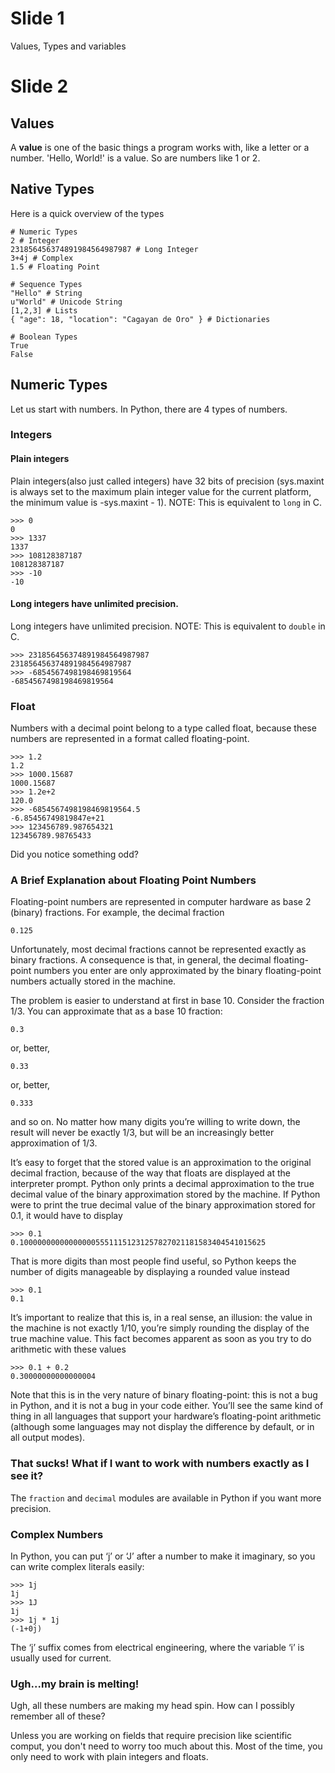 # Slide 1

Values, Types and variables

# Slide 2

## Values

A **value** is one of the basic things a program works with, like a letter or a number. 'Hello, World!' is a value. So are numbers like 1 or 2.

## Native Types

Here is a quick overview of the types

    # Numeric Types
    2 # Integer
    231856456374891984564987987 # Long Integer
    3+4j # Complex
    1.5 # Floating Point

    # Sequence Types
    "Hello" # String
    u"World" # Unicode String
    [1,2,3] # Lists
    { "age": 18, "location": "Cagayan de Oro" } # Dictionaries

    # Boolean Types
    True
    False 

##  Numeric Types

Let us start with numbers. In Python, there are 4 types of numbers.

### Integers

#### Plain integers
Plain integers(also just called integers) have 32 bits of precision (sys.maxint is always set to the maximum plain integer value for the current platform, the minimum value is -sys.maxint - 1). NOTE: This is equivalent to `long` in C.

    >>> 0
    0
    >>> 1337
    1337
    >>> 108128387187
    108128387187
    >>> -10
    -10

#### Long integers have unlimited precision.

Long integers have unlimited precision. NOTE: This is equivalent to `double` in C.

    >>> 231856456374891984564987987
    231856456374891984564987987
    >>> -6854567498198469819564
    -6854567498198469819564

### Float

Numbers with a decimal point belong to a type called float, because these numbers are represented in a format called floating-point. 

    >>> 1.2
    1.2
    >>> 1000.15687
    1000.15687
    >>> 1.2e+2
    120.0
    >>> -6854567498198469819564.5
    -6.85456749819847e+21
    >>> 123456789.987654321
    123456789.98765433
    
Did you notice something odd?

### A Brief Explanation about Floating Point Numbers

Floating-point numbers are represented in computer hardware as base 2 (binary) fractions. For example, the decimal fraction

    0.125

Unfortunately, most decimal fractions cannot be represented exactly as binary fractions. A consequence is that, in general, the decimal floating-point numbers you enter are only approximated by the binary floating-point numbers actually stored in the machine.

The problem is easier to understand at first in base 10. Consider the fraction 1/3. You can approximate that as a base 10 fraction:

    0.3

or, better,

    0.33

or, better,

    0.333

and so on. No matter how many digits you’re willing to write down, the result will never be exactly 1/3, but will be an increasingly better approximation of 1/3.

It’s easy to forget that the stored value is an approximation to the original decimal fraction, because of the way that floats are displayed at the interpreter prompt. Python only prints a decimal approximation to the true decimal value of the binary approximation stored by the machine. If Python were to print the true decimal value of the binary approximation stored for 0.1, it would have to display

    >>> 0.1
    0.1000000000000000055511151231257827021181583404541015625

That is more digits than most people find useful, so Python keeps the number of digits manageable by displaying a rounded value instead

    >>> 0.1
    0.1

It’s important to realize that this is, in a real sense, an illusion: the value in the machine is not exactly 1/10, you’re simply rounding the display of the true machine value. This fact becomes apparent as soon as you try to do arithmetic with these values

    >>> 0.1 + 0.2
    0.30000000000000004

Note that this is in the very nature of binary floating-point: this is not a bug in Python, and it is not a bug in your code either. You’ll see the same kind of thing in all languages that support your hardware’s floating-point arithmetic (although some languages may not display the difference by default, or in all output modes).

### That sucks! What if I want to work with numbers exactly as I see it?

The `fraction` and `decimal` modules are available in Python if you want more precision.

### Complex Numbers

In Python, you can put ‘j’ or ‘J’ after a number to make it imaginary, so you can write complex literals easily:

    >>> 1j
    1j
    >>> 1J
    1j
    >>> 1j * 1j
    (-1+0j)

The ‘j’ suffix comes from electrical engineering, where the variable ‘i’ is usually used for current. 

### Ugh...my brain is melting!

Ugh, all these numbers are making my head spin. How can I possibly remember all of these?

Unless you are working on fields that require precision like scientific comput, you don't need to worry too much about this. Most of the time, you only need to work with plain integers and floats.




